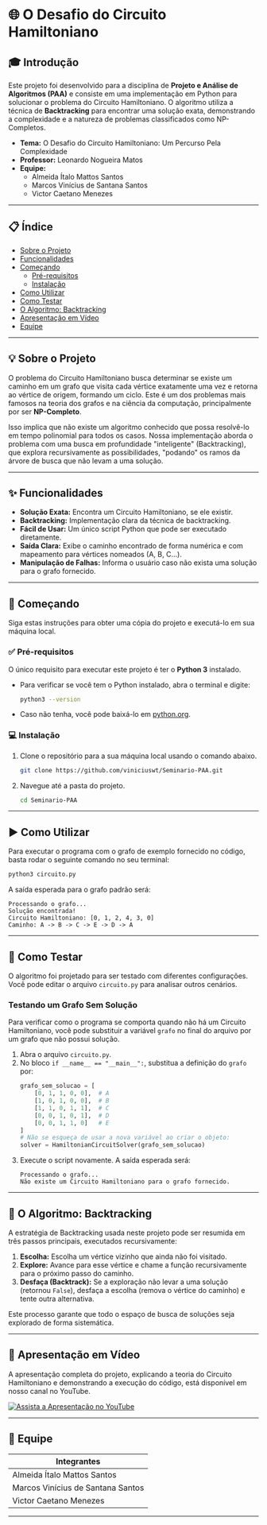 # 🌐 O Desafio do Circuito Hamiltoniano

## 🎓 Introdução

Este projeto foi desenvolvido para a disciplina de **Projeto e Análise de Algoritmos (PAA)** e consiste em uma implementação em Python para solucionar o problema do Circuito Hamiltoniano. O algoritmo utiliza a técnica de **Backtracking** para encontrar uma solução exata, demonstrando a complexidade e a natureza de problemas classificados como NP-Completos.

- **Tema:** O Desafio do Circuito Hamiltoniano: Um Percurso Pela Complexidade
- **Professor:** Leonardo Nogueira Matos
- **Equipe:**
  - Almeida Ítalo Mattos Santos
  - Marcos Vinícius de Santana Santos
  - Victor Caetano Menezes

---

## 📋 Índice

- [Sobre o Projeto](#-sobre-o-projeto)
- [Funcionalidades](#-funcionalidades)
- [Começando](#-começando)
  - [Pré-requisitos](#-pré-requisitos)
  - [Instalação](#-instalação)
- [Como Utilizar](#️-como-utilizar)
- [Como Testar](#-como-testar)
- [O Algoritmo: Backtracking](#-o-algoritmo-backtracking)
- [Apresentação em Vídeo](#-apresentação-em-vídeo)
- [Equipe](#-equipe)

---

## 💡 Sobre o Projeto

O problema do Circuito Hamiltoniano busca determinar se existe um caminho em um grafo que visita cada vértice exatamente uma vez e retorna ao vértice de origem, formando um ciclo. Este é um dos problemas mais famosos na teoria dos grafos e na ciência da computação, principalmente por ser **NP-Completo**.

Isso implica que não existe um algoritmo conhecido que possa resolvê-lo em tempo polinomial para todos os casos. Nossa implementação aborda o problema com uma busca em profundidade "inteligente" (Backtracking), que explora recursivamente as possibilidades, "podando" os ramos da árvore de busca que não levam a uma solução.

---

## ✨ Funcionalidades

- **Solução Exata:** Encontra um Circuito Hamiltoniano, se ele existir.
- **Backtracking:** Implementação clara da técnica de backtracking.
- **Fácil de Usar:** Um único script Python que pode ser executado diretamente.
- **Saída Clara:** Exibe o caminho encontrado de forma numérica e com mapeamento para vértices nomeados (A, B, C...).
- **Manipulação de Falhas:** Informa o usuário caso não exista uma solução para o grafo fornecido.

---

## 🚀 Começando

Siga estas instruções para obter uma cópia do projeto e executá-lo em sua máquina local. 

### ✅ Pré-requisitos

O único requisito para executar este projeto é ter o **Python 3** instalado.

- Para verificar se você tem o Python instalado, abra o terminal e digite:
  ```sh
  python3 --version
  ```
- Caso não tenha, você pode baixá-lo em [python.org](https://www.python.org/downloads/).

### 💻 Instalação

1.  Clone o repositório para a sua máquina local usando o comando abaixo.

    ```sh
    git clone https://github.com/viniciuswt/Seminario-PAA.git
    ```
2.  Navegue até a pasta do projeto.
    ```sh
    cd Seminario-PAA
    ```

---

## ▶️ Como Utilizar

Para executar o programa com o grafo de exemplo fornecido no código, basta rodar o seguinte comando no seu terminal:

```sh
python3 circuito.py
```

A saída esperada para o grafo padrão será:

```
Processando o grafo...
Solução encontrada!
Circuito Hamiltoniano: [0, 1, 2, 4, 3, 0]
Caminho: A -> B -> C -> E -> D -> A
```

---

## 🧪 Como Testar

O algoritmo foi projetado para ser testado com diferentes configurações. Você pode editar o arquivo `circuito.py` para analisar outros cenários.

### Testando um Grafo Sem Solução

Para verificar como o programa se comporta quando não há um Circuito Hamiltoniano, você pode substituir a variável `grafo` no final do arquivo por um grafo que não possui solução.

1.  Abra o arquivo `circuito.py`.
2.  No bloco `if __name__ == "__main__":`, substitua a definição do `grafo` por:
    ```python
    grafo_sem_solucao = [
        [0, 1, 1, 0, 0],  # A
        [1, 0, 1, 0, 0],  # B
        [1, 1, 0, 1, 1],  # C
        [0, 0, 1, 0, 1],  # D
        [0, 0, 1, 1, 0]   # E
    ]
    # Não se esqueça de usar a nova variável ao criar o objeto:
    solver = HamiltonianCircuitSolver(grafo_sem_solucao)
    ```
3.  Execute o script novamente. A saída esperada será:
    ```
    Processando o grafo...
    Não existe um Circuito Hamiltoniano para o grafo fornecido.
    ```

---

## 🤖 O Algoritmo: Backtracking

A estratégia de Backtracking usada neste projeto pode ser resumida em três passos principais, executados recursivamente:

1.  **Escolha:** Escolha um vértice vizinho que ainda não foi visitado.
2.  **Explore:** Avance para esse vértice e chame a função recursivamente para o próximo passo do caminho.
3.  **Desfaça (Backtrack):** Se a exploração não levar a uma solução (retornou `False`), desfaça a escolha (remova o vértice do caminho) e tente outra alternativa.

Este processo garante que todo o espaço de busca de soluções seja explorado de forma sistemática.

---

## 🎥 Apresentação em Vídeo

A apresentação completa do projeto, explicando a teoria do Circuito Hamiltoniano e demonstrando a execução do código, está disponível em nosso canal no YouTube.

[![Assista a Apresentação no YouTube](https://img.shields.io/badge/YouTube-FF0000?style=for-the-badge&logo=youtube&logoColor=white)](https://youtu.be/G3DA4ZuuXe0)

---


## 👥 Equipe

| Integrantes                         |
| ----------------------------------- |
| Almeida Ítalo Mattos Santos         |
| Marcos Vinícius de Santana Santos   |
| Victor Caetano Menezes              |

---